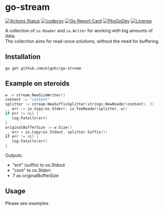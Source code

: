 # go-stream

[![Actions Status](https://github.com/elgohr/go-stream/workflows/Test/badge.svg)](https://github.com/elgohr/go-stream/actions)
[![codecov](https://codecov.io/gh/elgohr/go-stream/branch/main/graph/badge.svg)](https://codecov.io/gh/elgohr/go-stream)
[![Go Report Card](https://goreportcard.com/badge/github.com/elgohr/go-stream)](https://goreportcard.com/report/github.com/elgohr/go-stream)
[![PkgGoDev](https://pkg.go.dev/badge/github.com/elgohr/go-stream)](https://pkg.go.dev/github.com/elgohr/go-stream)
[![License](https://img.shields.io/badge/License-Apache%202.0-blue.svg)](https://github.com/gojp/goreportcard/blob/master/LICENSE)

A collection of `io.Reader` and `io.Writer` for working with big amounts of data.  
The collection aims for read-once solutions, without the need for buffering.  

## Installation

```
go get github.com/elgohr/go-stream
```

## Example on steroids
```go
w := stream.NewSizeWriter()
content := "content"
splitter := stream.NewSuffixSplitter(strings.NewReader(content), 3)
_, err := io.Copy(os.Stderr, io.TeeReader(splitter, w))
if err != nil {
   log.Fatalln(err)
}
originalBufferSize := w.Size()
_, err = io.Copy(os.Stdout, splitter.Suffix())
if err != nil {
   log.Fatalln(err)
}
```
Outputs: 
- "ent" (suffix) to os.Stdout
- "cont" to os.Stderr
- 7 as originalBufferSize

## Usage

Please see examples.